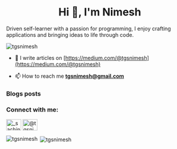 <h1 align="center">Hi 👋, I'm Nimesh</h1>
Driven self-learner with a passion for programming, I enjoy crafting applications and bringing ideas to life through code.
<p></p>
<p align="left"> <img src="https://komarev.com/ghpvc/?username=tgsnimesh&label=Profile%20views&color=0e75b6&style=flat" alt="tgsnimesh" /> </p>

- 📝 I write articles on [https://medium.com/@tgsnimesh](https://medium.com/@tgsnimesh)

- 📫 How to reach me **tgsnimesh@gmail.com**

### Blogs posts
<!-- BLOG-POST-LIST:START -->
<!-- BLOG-POST-LIST:END -->

<h3 align="left">Connect with me:</h3>
<p align="left">
<a href="https://instagram.com/_sachintha_nimesh_" target="blank"><img align="center" src="https://raw.githubusercontent.com/rahuldkjain/github-profile-readme-generator/master/src/images/icons/Social/instagram.svg" alt="_sachintha_nimesh_" height="30" width="40" /></a>
<a href="https://medium.com/@tgsnimesh" target="blank"><img align="center" src="https://raw.githubusercontent.com/rahuldkjain/github-profile-readme-generator/master/src/images/icons/Social/medium.svg" alt="@tgsnimesh" height="30" width="40" /></a>
</p>

<p><img align="left" src="https://github-readme-stats.vercel.app/api/top-langs?username=tgsnimesh&show_icons=true&locale=en&layout=compact" alt="tgsnimesh" /></p>

<p>&nbsp;<img align="center" src="https://github-readme-stats.vercel.app/api?username=tgsnimesh&show_icons=true&locale=en" alt="tgsnimesh" /></p>
